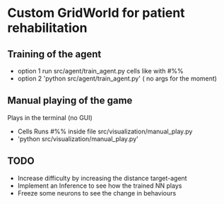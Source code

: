 # Custom GridWorld for patient rehabilitation



## Training of the agent 
- option 1 run src/agent/train_agent.py cells like with #%%
- option 2 'python src/agent/train_agent.py' ( no args for the moment)

## Manual playing of the game
Plays in the terminal (no GUI)
- Cells Runs #%% inside file src/visualization/manual_play.py
- 'python src/visualization/manual_play.py'


## TODO
- Increase difficulty by increasing the distance target-agent 
- Implement an Inference to see how the trained NN plays
- Freeze some neurons to see the change in behaviours